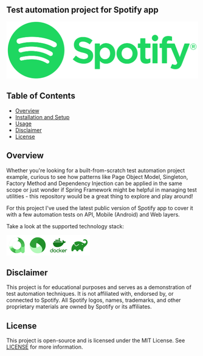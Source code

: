 ## Test automation project for Spotify app

<p align="center">
  <img src="media/Spotify_Logo_RGB_Green.png" alt="spotify-logo" width="550">
</p>

## Table of Contents
- [Overview](#overview)
- [Installation and Setup](#installation-and-setup)
- [Usage](#usage)
- [Disclaimer](#disclaimer)
- [License](#license)

## Overview
Whether you're looking for a built-from-scratch test automation project example, curious to see how patterns like Page Object Model, Singleton, Factory Method and Dependency Injection can be applied in the same scope or just wonder if Spring Framework might be helpful in managing test utilities - this repository would be a great thing to explore and play around! 

For this project I've used the latest public version of Spotify app to cover it with a few automation tests on API, Mobile (Android) and Web layers.

Take a look at the supported technology stack:

<img src="media/icons/allure.png" alt="allure-logo" width="55"><img src="media/icons/appium.png" alt="appium-logo" width="55"><img src="media/icons/docker.png" alt="docker-logo" width="55"><img src="media/icons/gradle.png" alt="gradle-logo" width="55">


## Disclaimer

This project is for educational purposes and serves as a demonstration of test automation techniques. It is not affiliated with, endorsed by, or connected to Spotify. All Spotify logos, names, trademarks, and other proprietary materials are owned by Spotify or its affiliates.

## License

This project is open-source and is licensed under the MIT License. See [LICENSE](./LICENSE) for more information.
